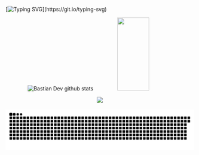 
<!-- posts -->



[![Typing SVG](https://readme-typing-svg.herokuapp.com/?color=00b3ff&size=35&center=true&vCenter=true&width=1000&lines=HELLO👋;I'm+from+Iran;Welcome!)](https://git.io/typing-svg)

<div align="center">  
  <img width="49%" height="195px" src="https://github-readme-stats.vercel.app/api?username=mohssen346&show_icons=true&count_private=true&hide_border=true&title_color=00b3ff&icon_color=00b4ff&text_color=c9d1d9&bg_color=0d1117" alt="Bastian Dev github stats" /> 
  <img width="41%" height="195px" src="https://github-readme-stats.vercel.app/api/top-langs/?username=mohssen346&layout=compact&hide_border=true&title_color=00b3ff&text_color=00b4ff&bg_color=0d1117" />
</div> 


<p align="center">
<img  src="https://github-readme-streak-stats.herokuapp.com?user=mohssen346&theme=tokyonight_duo&hide_border=true"
</p>

![](https://raw.githubusercontent.com/mohssen346/mohssen346/138890a66e824f61f624feda211fd84eb35cc6a6/github-user-contribution.svg)

<!-- /posts -->


<!--
**mohssen346/mohssen346** is a ✨ _special_ ✨ repository because its `README.md` (this file) appears on your GitHub profile.

Here are some ideas to get you started:

- 🔭 I’m currently working on ...
- 🌱 I’m currently learning ...
- 👯 I’m looking to collaborate on ...
- 🤔 I’m looking for help with ...
- 💬 Ask me about ...
- 📫 How to reach me: ...
- 😄 Pronouns: ...
- ⚡ Fun fact: ...
-->



